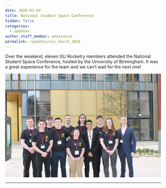 ```yaml
---
date: 2020-03-03
title: National Student Space Conference
hidden: false
categories:
  - updates
author_staff_member: anastasia
permalink: /updates/ssc_march_2020
---
```



Over the weekend, eleven GU Rocketry members attended the National Student Space Conference, hosted by the University of Birmingham. It was a great experience for the team and we can’t wait for the next one!

![Our team on SSC](/assets/img/posts/ssc_march2020.jpg) 

---
